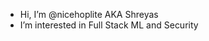- Hi, I’m @nicehoplite AKA Shreyas
- I’m interested in Full Stack ML and Security
<!---
nicehoplite/nicehoplite is a ✨ special ✨ repository because its `README.md` (this file) appears on your GitHub profile.
You can click the Preview link to take a look at your changes.
--->
